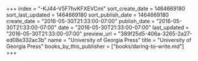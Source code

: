 +++
index = "-KJ44-V5F7hvKFXEVCmi"
sort_create_date = 1464669180
sort_last_updated = 1464669180
sort_publish_date = 1464669180
create_date = "2016-05-30T21:33:00-07:00"
publish_date = "2016-05-30T21:33:00-07:00"
date = "2016-05-30T21:33:00-07:00"
last_updated = "2016-05-30T21:33:00-07:00"
preview_url = "389f25d5-406a-3265-2a27-ed08e332ac3b"
name = "University of Georgia Press"
title = "University of Georgia Press"
books_by_this_publisher = ["books/daring-to-write.md"]
+++
